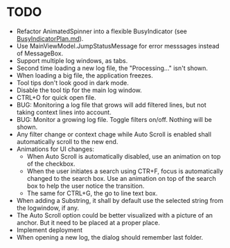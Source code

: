 # TODO
* Refactor AnimatedSpinner into a flexible BusyIndicator (see [BusyIndicatorPlan.md](BusyIndicatorPlan.md)).
* Use MainViewModel.JumpStatusMessage for error messsages instead of MessageBox.
* Support multiple log windows, as tabs.
* Second time loading a new log file, the "Processing..." isn't shown.
* When loading a big file, the application freezes.
* Tool tips don't look good in dark mode.
* Disable the tool tip for the main log window.
* CTRL+O for quick open file.
* BUG: Monitoring a log file that grows will add filtered lines, but not taking context lines into account.
* BUG: Monitor a growing log file. Toggle filters on/off. Nothing will be shown.
* Any filter change or context chage while Auto Scroll is enabled shall automatically scroll to the new end.
* Animations for UI changes:
    * When Auto Scroll is automatically disabled, use an animation on top of the checkbox.
    * When the user initiates a search using CTR+F, focus is automatically changed to the search box. Use an animation on top of the search box to help the user notice the transition.
    * The same for CTRL+G, the go to line text box.
* When adding a Substring, it shall by default use the selected string from the logwindow, if any.
* The Auto Scroll option could be better visualized with a picture of an anchor. But it need to be placed at a proper place.
* Implement deployment
* When opening a new log, the dialog should remember last folder.
